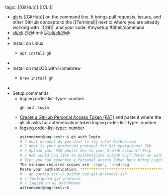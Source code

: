 tags:: [[GitHub]] [[CLI]]

- [gh](https://github.com/cli/cli) is [[GitHub]] on the command line. It brings pull requests, issues, and other GitHub concepts to the [[Terminal]] next to where you are already working with  [[Git]]  and your code. #mysetup #Shell/command
- [cli/cli](https://github.com/cli/cli/)
  @@html: <a href="https://github.com/cli/cli/"><img src="https://github-readme-stats-astronomer.vercel.app/api/pin/?username=cli&repo=cli&theme=tokyonight" alt="cli/cli/"/></a>@@
-
- Install on Linux
	- ```bash
	  apt install gh
	  ```
-
- Install on macOS with Homebrew
	- ```bash
	  brew install gh
	  ```
-
- Setup commands
	- logseq.order-list-type:: number
	  ```bash
	  gh auth login
	  ```
	- [Create a GitHub Personal Access Token (PAT)](https://docs.github.com/en/authentication/keeping-your-account-and-data-secure/managing-your-personal-access-tokens#creating-a-personal-access-token-classic) and paste it where the `gh` cli asks for authentication token
	  logseq.order-list-type:: number
	- logseq.order-list-type:: number
	  ```bash
	  astronomer@bug-nest:~$ gh auth login
	  # ? What account do you want to log into? GitHub.com
	  # ? What is your preferred protocol for Git operations? SSH
	  # ? Upload your SSH public key to your GitHub account? Skip
	  # ? How would you like to authenticate GitHub CLI? Paste an authentication token
	  # Tip: you can generate a Personal Access Token here https://github.com/settings/tokens
	  The minimum required scopes are 'repo', 'read:org'
	  Paste your authentication: ****************************************
	  # - gh config set -h github.com git_protocol ssh
	  # ✓ Configured git protocol
	  # ✓ Logged in as astronomer
	  astronomer@bug-nest:~$
	  ```